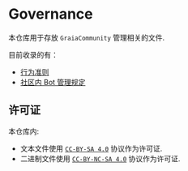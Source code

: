 # Governance

本仓库用于存放 `GraiaCommunity` 管理相关的文件.

目前收录的有：

- [行为准则](./CODE_OF_CONDUCT.md)
- [社区内 Bot 管理规定](./BOT.md)

## 许可证

本仓库内:
- 文本文件使用 [`CC-BY-SA 4.0`](https://creativecommons.org/licenses/by-sa/4.0/) 协议作为许可证.
- 二进制文件使用 [`CC-BY-NC-SA 4.0`](https://creativecommons.org/licenses/by-nc-sa/4.0/) 协议作为许可证.